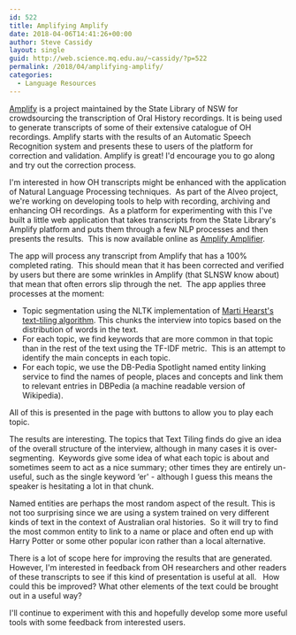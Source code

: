 ```yaml
---
id: 522
title: Amplifying Amplify
date: 2018-04-06T14:41:26+00:00
author: Steve Cassidy
layout: single
guid: http://web.science.mq.edu.au/~cassidy/?p=522
permalink: /2018/04/amplifying-amplify/
categories:
  - Language Resources
---
```

[Amplify](https://amplify.sl.nsw.gov.au/) is a project maintained by the State Library of NSW for crowdsourcing the transcription of Oral History recordings. It is being used to generate transcripts of some of their extensive catalogue of OH recordings. Amplify starts with the results of an Automatic Speech Recognition system and presents these to users of the platform for correction and validation. Amplify is great! I'd encourage you to go along and try out the correction process.

I'm interested in how OH transcripts might be enhanced with the application of Natural Language Processing techniques.  As part of the Alveo project, we're working on developing tools to help with recording, archiving and enhancing OH recordings.  As a platform for experimenting with this I've built a little web application that takes transcripts from the State Library's Amplify platform and puts them through a few NLP processes and then presents the results.  This is now available online as [Amplify Amplifier](https://amp.apps.alveo.edu.au/).

The app will process any transcript from Amplify that has a 100% completed rating.  This should mean that it has been corrected and verified by users but there are some wrinkles in Amplify (that SLNSW know about) that mean that often errors slip through the net.  The app applies three processes at the moment:

  * Topic segmentation using the NLTK implementation of [Marti Hearst's text-tiling algorithm](http://people.ischool.berkeley.edu/~hearst/research/tiling.html). This chunks the interview into topics based on the distribution of words in the text.
  * For each topic, we find keywords that are more common in that topic than in the rest of the text using the TF-IDF metric.  This is an attempt to identify the main concepts in each topic.
  * For each topic, we use the DB-Pedia Spotlight named entity linking service to find the names of people, places and concepts and link them to relevant entries in DBPedia (a machine readable version of Wikipedia).

All of this is presented in the page with buttons to allow you to play each topic.

The results are interesting. The topics that Text Tiling finds do give an idea of the overall structure of the interview, although in many cases it is over-segmenting.  Keywords give some idea of what each topic is about and sometimes seem to act as a nice summary; other times they are entirely un-useful, such as the single keyword &#8216;er' - although I guess this means the speaker is hesitating a lot in that chunk.

Named entities are perhaps the most random aspect of the result. This is not too surprising since we are using a system trained on very different kinds of text in the context of Australian oral histories.  So it will try to find the most common entity to link to a name or place and often end up with Harry Potter or some other popular icon rather than a local alternative.

There is a lot of scope here for improving the results that are generated. However, I'm interested in feedback from OH researchers and other readers of these transcripts to see if this kind of presentation is useful at all.   How could this be improved? What other elements of the text could be brought out in a useful way?

I'll continue to experiment with this and hopefully develop some more useful tools with some feedback from interested users.
